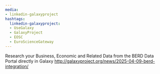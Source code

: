 ```yaml
---
media:
- linkedin-galaxyproject
hashtags:
  linkedin-galaxyproject:
  - UseGalaxy
  - GalaxyProject
  - EOSC
  - EuroScienceGateway
---
```

Research your Business, Economic and Related Data from the BERD Data Portal directly in Galaxy
http://galaxyproject.org/news/2025-04-09-berd-integration/